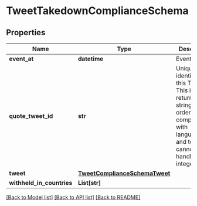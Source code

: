 # TweetTakedownComplianceSchema


## Properties
Name | Type | Description | Notes
------------ | ------------- | ------------- | -------------
**event_at** | **datetime** | Event time. | 
**quote_tweet_id** | **str** | Unique identifier of this Tweet. This is returned as a string in order to avoid complications with languages and tools that cannot handle large integers. | [optional] 
**tweet** | [**TweetComplianceSchemaTweet**](TweetComplianceSchemaTweet.md) |  | 
**withheld_in_countries** | **List[str]** |  | 

[[Back to Model list]](../README.md#documentation-for-models) [[Back to API list]](../README.md#documentation-for-api-endpoints) [[Back to README]](../README.md)


